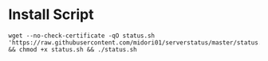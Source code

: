 # Install Script

```shell
wget --no-check-certificate -qO status.sh 'https://raw.githubusercontent.com/midori01/serverstatus/master/status.sh' && chmod +x status.sh && ./status.sh
```
